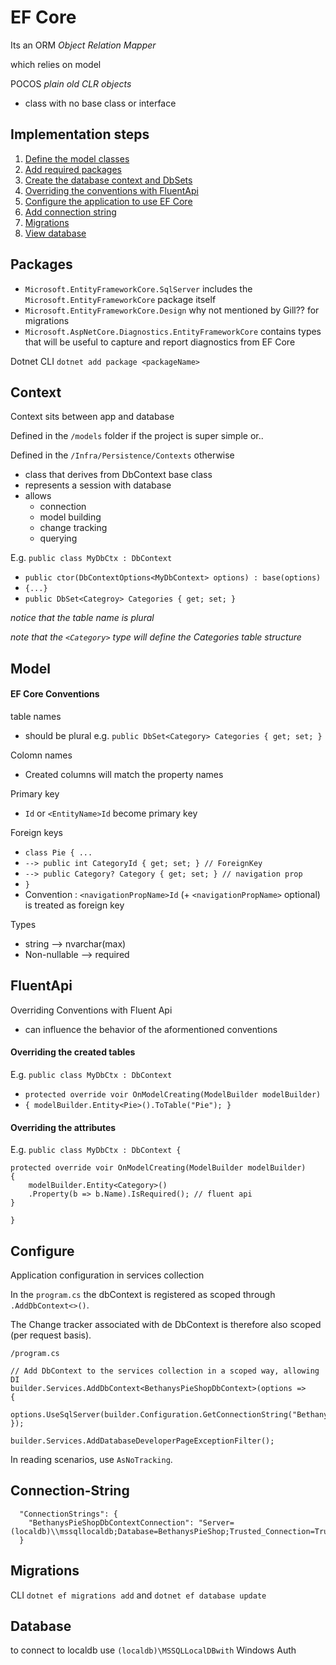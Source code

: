 # EF Core

Its an ORM _Object Relation Mapper_

which relies on model

POCOS _plain old CLR objects_
- class with no base class or interface

## Implementation steps
1) [Define the model classes](#model)
2) [Add required packages](#packages)
3) [Create the database context and DbSets](#context)
4) [Overriding the conventions with FluentApi](#fluentapi)
5) [Configure the application to use EF Core](#configure)
6) [Add connection string](#Connection-String)
7) [Migrations](#migrations)
7) [View database](#database)

## Packages
- `Microsoft.EntityFrameworkCore.SqlServer` includes the `Microsoft.EntityFrameworkCore` package itself
- `Microsoft.EntityFrameworkCore.Design` why not mentioned by Gill?? for migrations
- `Microsoft.AspNetCore.Diagnostics.EntityFrameworkCore` contains types that will be useful to capture and report diagnostics from EF Core

Dotnet CLI `dotnet add package <packageName>`

## Context

Context sits between app and database

Defined in the `/models` folder if the project is super simple or..

Defined in the `/Infra/Persistence/Contexts` otherwise

- class that derives from DbContext base class
- represents a session with database
- allows
    - connection
    - model building
    - change tracking
    - querying

E.g. `public class MyDbCtx : DbContext `
- `public ctor(DbContextOptions<MyDbContext> options) : base(options)`
- `{...}`
- `public DbSet<Categroy> Categories { get; set; }` 

*notice that the table name is plural*

*note that the `<Category>` type will define the Categories table structure*


## Model

#### EF Core Conventions

table names
- should be plural e.g. `public DbSet<Category> Categories { get; set; }`

Colomn names
- Created columns will match the property names

Primary key
- `Id` or `<EntityName>Id` become primary key

Foreign keys
- `class Pie { ...`
- `--> public int CategoryId { get; set; } // ForeignKey`
- `--> public Category? Category { get; set; } // navigation prop`
- `}`
- Convention : `<navigationPropName>Id` (+ `<navigationPropName>` optional) is treated as foreign key

Types
- string --> nvarchar(max)
- Non-nullable --> required

## FluentApi

Overriding Conventions with Fluent Api
- can influence the behavior of the aformentioned conventions

#### Overriding the created tables

E.g. `public class MyDbCtx : DbContext `
- `protected override voir OnModelCreating(ModelBuilder modelBuilder)`
- `{ modelBuilder.Entity<Pie>().ToTable("Pie"); }`

#### Overriding the attributes

E.g. `public class MyDbCtx : DbContext {` 
```
protected override voir OnModelCreating(ModelBuilder modelBuilder)
{ 
    modelBuilder.Entity<Category>()
    .Property(b => b.Name).IsRequired(); // fluent api
}   
```
`}`


## Configure

Application configuration in services collection

In the `program.cs` the dbContext is registered as scoped through `.AddDbContext<>()`.

The Change tracker associated with de DbContext is therefore also scoped (per request basis).

``` 
/program.cs

// Add DbContext to the services collection in a scoped way, allowing  DI
builder.Services.AddDbContext<BethanysPieShopDbContext>(options =>
{
    options.UseSqlServer(builder.Configuration.GetConnectionString("BethanysPieShopDbContextConnection"));
});

builder.Services.AddDatabaseDeveloperPageExceptionFilter();
```

In reading scenarios, use `AsNoTracking`.

## Connection-String

```
  "ConnectionStrings": {
    "BethanysPieShopDbContextConnection": "Server=(localdb)\\mssqllocaldb;Database=BethanysPieShop;Trusted_Connection=True;MultipleActiveResultSets=true"
  }
```

## Migrations

CLI `dotnet ef migrations add` and  `dotnet ef database update`

## Database

to connect to localdb use `(localdb)\MSSQLLocalDBwith` Windows Auth